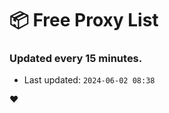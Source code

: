 # :package: Free Proxy List
### Updated every 15 minutes.

- Last updated: `2024-06-02 08:38`

:heart:
